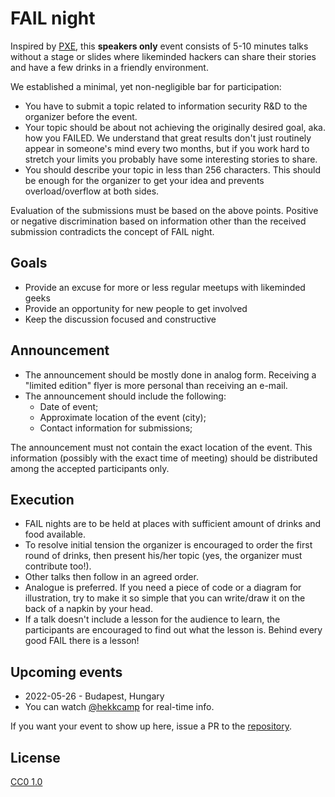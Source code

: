 # FAIL night


Inspired by [PXE](http://ph-neutral.darklab.org/PXE5.txt), this **speakers only** event consists of 5-10 minutes talks without a stage or slides where likeminded hackers can share their stories and have a few drinks in a friendly environment.

We established a minimal, yet non-negligible bar for participation:

* You have to submit a topic related to information security R&amp;D to the organizer before the event.
* Your topic should be about not achieving the originally desired goal, aka. how you FAILED. We understand that great results don't just routinely appear in someone's mind every two months, but if you work hard to stretch your limits you probably have some interesting stories to share.
* You should describe your topic in less than 256 characters. This should be enough for the organizer to get your idea and prevents overload/overflow at both sides.

Evaluation of the submissions must be based on the above points. Positive or negative discrimination based on information other than the received submission contradicts the concept of FAIL night.

## Goals

* Provide an excuse for more or less regular meetups with likeminded geeks
* Provide an opportunity for new people to get involved
* Keep the discussion focused and constructive

## Announcement
* The announcement should be mostly done in analog form. Receiving a "limited edition" flyer is more personal than receiving an e-mail.
* The announcement should include the following:
  * Date of event;
  * Approximate location of the event (city);
  * Contact information for submissions;
    
The announcement must not contain the exact location of the event. This information (possibly with the exact time of meeting) should be distributed among the accepted participants only.

## Execution

* FAIL nights are to be held at places with sufficient amount of drinks and food available.
* To resolve initial tension the organizer is encouraged to order the first round of drinks, then present his/her topic (yes, the organizer must contribute too!).
* Other talks then follow in an agreed order.
* Analogue is preferred. If you need a piece of code or a diagram for illustration, try to make it so simple that you can write/draw it on the back of a napkin by your head.
* If a talk doesn't include a lesson for the audience to learn, the participants are encouraged to find out what the lesson is. Behind every good FAIL there is a lesson!

## Upcoming events

* 2022-05-26 - Budapest, Hungary
* You can watch [@hekkcamp](https://twitter.com/hekkcamp) for real-time info.

If you want your event to show up here, issue a PR to the [repository](https://github.com/failnight/failnight.github.io).

## License

[CC0 1.0](https://creativecommons.org/publicdomain/zero/1.0/)

